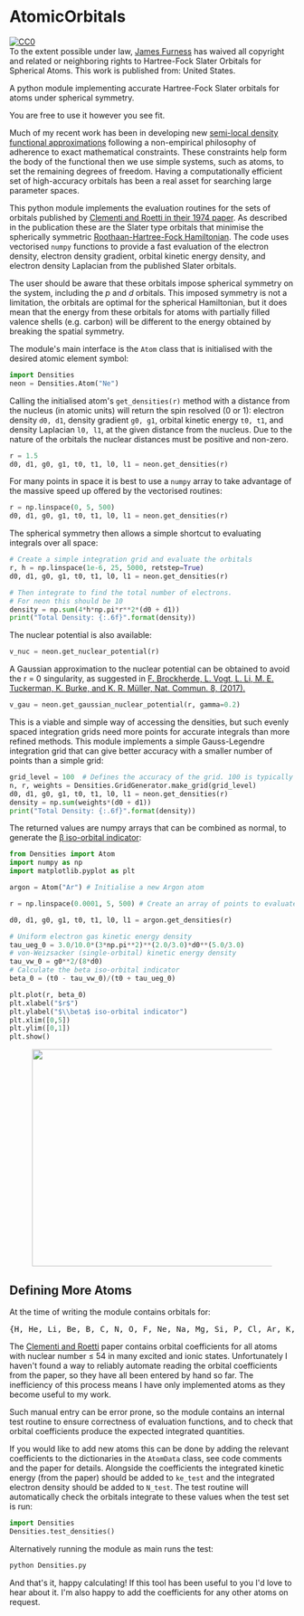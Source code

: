 # AtomicOrbitals

<p xmlns:dct="http://purl.org/dc/terms/" xmlns:vcard="http://www.w3.org/2001/vcard-rdf/3.0#">
  <a rel="license"
     href="http://creativecommons.org/publicdomain/zero/1.0/">
    <img src="https://licensebuttons.net/p/zero/1.0/80x15.png" style="border-style: none;" alt="CC0" />
  </a>
  <br />
  To the extent possible under law,
  <a rel="dct:publisher"
     href="https://www.jfurness.uk/44-2/hartree-fock-slater-orbitals-for-spherical-atoms/">
    <span property="dct:title">James Furness</span></a>
  has waived all copyright and related or neighboring rights to
  <span property="dct:title">Hartree-Fock Slater Orbitals for Spherical Atoms</span>.
This work is published from:
<span property="vcard:Country" datatype="dct:ISO3166"
      content="US" about="https://www.jfurness.uk/44-2/hartree-fock-slater-orbitals-for-spherical-atoms/">
  United States</span>.
</p>

A python module implementing accurate Hartree-Fock Slater orbitals for atoms under spherical symmetry.


<p>You are free to use it however you see fit. 



<p>Much of my recent work has been in developing new <a href="https://en.wikipedia.org/wiki/Density_functional_theory#Approximations_(exchange%E2%80%93correlation_functionals)">semi-local density functional approximations</a> following a non-empirical philosophy of adherence to exact mathematical constraints. These constraints help form the body of the functional then we use simple systems, such as atoms, to set the remaining degrees of freedom. Having a computationally efficient set of high-accuracy orbitals has been a real asset for searching large parameter spaces.</p>



<p>This python module implements the evaluation routines for the sets of orbitals published by <a href="http://dx.doi.org/10.1016/S0092-640X(74)80016-1">Clementi and Roetti in their 1974 paper</a>. As described in the publication these are the Slater type orbitals that minimise the spherically symmetric <a href="https://en.wikipedia.org/wiki/Roothaan_equations">Roothaan-Hartree-Fock Hamiltonian</a>. The code uses vectorised <code>numpy</code> functions to provide a fast evaluation of the electron density, electron density gradient, orbital kinetic energy density, and electron density Laplacian from the published Slater orbitals.</p>



<p>The user should be aware that these orbitals impose spherical symmetry on the system, including the <em>p</em> and <em>d</em> orbitals. This imposed symmetry is not a limitation, the orbitals are optimal for the spherical Hamiltonian, but it does mean that the energy from these orbitals for atoms with partially filled valence shells (e.g. carbon) will be different to the energy obtained by breaking the spatial symmetry.</p>



<p>The module's main interface is the <code>Atom</code> class that is initialised with the desired atomic element symbol:</p>



```python
import Densities
neon = Densities.Atom("Ne")
```


<p>Calling the initialised atom's <code>get_densities(r)</code> method with a distance from the nucleus (in atomic units) will return the spin resolved (0 or 1): electron density <code>d0, d1</code>, density gradient <code>g0, g1</code>, orbital kinetic energy <code>t0, t1</code>, and density Laplacian <code>l0, l1</code>, at the given distance from the nucleus. Due to the nature of the orbitals the nuclear distances must be positive and non-zero.</p>


```python
r = 1.5
d0, d1, g0, g1, t0, t1, l0, l1 = neon.get_densities(r)
```


<p>For many points in space it is best to use a <code>numpy</code> array to take advantage of the massive speed up offered by the vectorised routines:</p>


```python
r = np.linspace(0, 5, 500)
d0, d1, g0, g1, t0, t1, l0, l1 = neon.get_densities(r)
```


<p>The spherical symmetry then allows a simple shortcut to evaluating integrals over all space:</p>

```python
# Create a simple integration grid and evaluate the orbitals
r, h = np.linspace(1e-6, 25, 5000, retstep=True)
d0, d1, g0, g1, t0, t1, l0, l1 = neon.get_densities(r)

# Then integrate to find the total number of electrons.
# For neon this should be 10
density = np.sum(4*h*np.pi*r**2*(d0 + d1))
print("Total Density: {:.6f}".format(density))
```

<p>The nuclear potential is also available:</p>

```python
v_nuc = neon.get_nuclear_potential(r)
```

<p>A Gaussian approximation to the nuclear potential can be obtained to avoid the r = 0 singularity, as suggested in <a href="https://dx.doi.org/10.1038/s41467-017-00839-3">F. Brockherde, L. Vogt, L. Li, M. E. Tuckerman, K. Burke, and K. R. Müller, Nat. Commun. 8, (2017).</a></p>

```python
v_gau = neon.get_gaussian_nuclear_potential(r, gamma=0.2)
```

<p>This is a viable and simple way of accessing the densities, but such evenly spaced integration grids need more points for accurate integrals than more refined methods. This module implements a simple Gauss-Legendre integration grid that can give better accuracy with a smaller number of points than a simple grid:</p>

```python
grid_level = 100  # Defines the accuracy of the grid. 100 is typically sufficient.
n, r, weights = Densities.GridGenerator.make_grid(grid_level)
d0, d1, g0, g1, t0, t1, l0, l1 = neon.get_densities(r)
density = np.sum(weights*(d0 + d1))
print("Total Density: {:.6f}".format(density))
```


<p>The returned values are numpy arrays that can be combined as normal, to generate the <a href="https://www.jfurness.uk/Publications/Furness2019.pdf">β iso-orbital indicator</a>:</p>

```python
from Densities import Atom
import numpy as np
import matplotlib.pyplot as plt

argon = Atom("Ar") # Initialise a new Argon atom

r = np.linspace(0.0001, 5, 500) # Create an array of points to evaluate

d0, d1, g0, g1, t0, t1, l0, l1 = argon.get_densities(r)

# Uniform electron gas kinetic energy density
tau_ueg_0 = 3.0/10.0*(3*np.pi**2)**(2.0/3.0)*d0**(5.0/3.0)
# von-Weizsacker (single-orbital) kinetic energy density
tau_vw_0 = g0**2/(8*d0)
# Calculate the beta iso-orbital indicator
beta_0 = (t0 - tau_vw_0)/(t0 + tau_ueg_0)

plt.plot(r, beta_0)
plt.xlabel("$r$")
plt.ylabel("$\\beta$ iso-orbital indicator")
plt.xlim([0,5])
plt.ylim([0,1])
plt.show()
```

<div class="wp-block-image"><figure class="aligncenter size-large is-resized"><img src="https://www.jfurness.uk/wp-content/uploads/2020/01/Argon_beta-1024x768.png" alt="" class="wp-image-377" width="512" height="384"/></figure></div>


<h2>Defining More Atoms</h2>


<p>At the time of writing the module contains orbitals for:</p>

<pre>{H, He, Li, Be, B, C, N, O, F, Ne, Na, Mg, Si, P, Cl, Ar, K, Sc (4s1,3d2: High spin), Cr (4s1,3d5: High spin), Fe, Cu (4s1,3d10: High spin), Cu+ (3d10: Low spin), As, Kr, Ag, and Xe}</pre>

<p>The <a href="http://dx.doi.org/10.1016/S0092-640X(74)80016-1">Clementi and Roetti</a> paper contains orbital coefficients for all atoms with nuclear number ≤ 54 in many excited and ionic states. Unfortunately I haven't found a way to reliably automate reading the orbital coefficients from the paper, so they have all been entered by hand so far. The inefficiency of this process means I have only implemented atoms as they become useful to my work.</p>


<p>Such manual entry can be error prone, so the module contains an internal test routine to ensure correctness of evaluation functions, and to check that orbital coefficients produce the expected integrated quantities.</p>


<p>If you would like to add new atoms this can be done by adding the relevant coefficients to the dictionaries in the <code>AtomData</code> class, see code comments and the paper for details. Alongside the coefficients the integrated kinetic energy (from the paper) should be added to <code>ke_test</code> and the integrated electron density should be added to <code>N_test</code>. The test routine will automatically check the orbitals integrate to these values when the test set is run:</p>


```python
import Densities
Densities.test_densities()
```

<p>Alternatively running the module as main runs the test:</p>

```bash
python Densities.py
```

<p>And that's it, happy calculating! If this tool has been useful to you I'd love to hear about it. I'm also happy to add the coefficients for any other atoms on request.</p>

